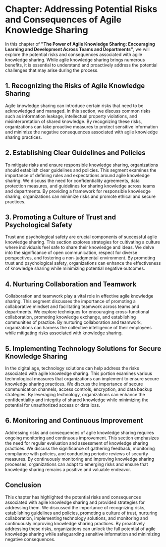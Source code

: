 Chapter: Addressing Potential Risks and Consequences of Agile Knowledge Sharing
===============================================================================

In this chapter of **"The Power of Agile Knowledge Sharing: Encouraging Learning and Development Across Teams and Departments"**, we will explore the potential risks and consequences associated with agile knowledge sharing. While agile knowledge sharing brings numerous benefits, it is essential to understand and proactively address the potential challenges that may arise during the process.

**1. Recognizing the Risks of Agile Knowledge Sharing**
-------------------------------------------------------

Agile knowledge sharing can introduce certain risks that need to be acknowledged and managed. In this section, we discuss common risks such as information leakage, intellectual property violations, and misinterpretation of shared knowledge. By recognizing these risks, organizations can take proactive measures to protect sensitive information and minimize the negative consequences associated with agile knowledge sharing practices.

**2. Establishing Clear Guidelines and Policies**
-------------------------------------------------

To mitigate risks and ensure responsible knowledge sharing, organizations should establish clear guidelines and policies. This segment examines the importance of defining rules and expectations around agile knowledge sharing. We discuss the need for confidentiality agreements, data protection measures, and guidelines for sharing knowledge across teams and departments. By providing a framework for responsible knowledge sharing, organizations can minimize risks and promote ethical and secure practices.

**3. Promoting a Culture of Trust and Psychological Safety**
------------------------------------------------------------

Trust and psychological safety are crucial components of successful agile knowledge sharing. This section explores strategies for cultivating a culture where individuals feel safe to share their knowledge and ideas. We delve into the significance of open communication, respect for diverse perspectives, and fostering a non-judgmental environment. By promoting trust and psychological safety, organizations can enhance the effectiveness of knowledge sharing while minimizing potential negative outcomes.

**4. Nurturing Collaboration and Teamwork**
-------------------------------------------

Collaboration and teamwork play a vital role in effective agile knowledge sharing. This segment discusses the importance of promoting a collaborative mindset and facilitating teamwork across teams and departments. We explore techniques for encouraging cross-functional collaboration, promoting knowledge exchange, and establishing communities of practice. By nurturing collaboration and teamwork, organizations can harness the collective intelligence of their employees while mitigating risks associated with knowledge sharing.

**5. Implementing Technology Solutions for Secure Knowledge Sharing**
---------------------------------------------------------------------

In the digital age, technology solutions can help address the risks associated with agile knowledge sharing. This portion examines various technological measures that organizations can implement to ensure secure knowledge sharing practices. We discuss the importance of secure communication channels, access controls, encryption, and data backup strategies. By leveraging technology, organizations can enhance the confidentiality and integrity of shared knowledge while minimizing the potential for unauthorized access or data loss.

**6. Monitoring and Continuous Improvement**
--------------------------------------------

Addressing risks and consequences of agile knowledge sharing requires ongoing monitoring and continuous improvement. This section emphasizes the need for regular evaluation and assessment of knowledge sharing practices. We discuss the significance of gathering feedback, monitoring compliance with policies, and conducting periodic reviews of security measures. By continuously monitoring and improving knowledge sharing processes, organizations can adapt to emerging risks and ensure that knowledge sharing remains a positive and valuable endeavor.

**Conclusion**
--------------

This chapter has highlighted the potential risks and consequences associated with agile knowledge sharing and provided strategies for addressing them. We discussed the importance of recognizing risks, establishing guidelines and policies, promoting a culture of trust, nurturing collaboration, implementing technology solutions, and monitoring and continuously improving knowledge sharing practices. By proactively addressing these risks, organizations can unlock the full potential of agile knowledge sharing while safeguarding sensitive information and minimizing negative consequences.

